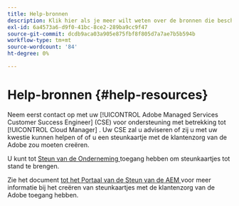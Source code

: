 ```yaml
---
title: Help-bronnen
description: Klik hier als je meer wilt weten over de bronnen die beschikbaar zijn om je te helpen Cloud Manager te gebruiken.
exl-id: 6a4573a6-d9f0-41bc-8ce2-289ba9cc9f47
source-git-commit: dcdb9aca03a905e875fbf8f805d7a7ae7b5b594b
workflow-type: tm+mt
source-wordcount: '84'
ht-degree: 0%

---
```



# Help-bronnen {#help-resources}

Neem eerst contact op met uw [!UICONTROL Adobe Managed Services Customer Success Engineer] (CSE) voor ondersteuning met betrekking tot [!UICONTROL Cloud Manager] . Uw CSE zal u adviseren of zij u met uw kwestie kunnen helpen of of u een steunkaartje met de klantenzorg van de Adobe zou moeten creëren.

U kunt tot [ Steun van de Onderneming ](https://experienceleague.adobe.com/?support-tab=home#support) toegang hebben om steunkaartjes tot stand te brengen.

Zie het document [ tot het Portaal van de Steun van de AEM ](https://helpx.adobe.com/enterprise/using/support-and-expert-services.html) voor meer informatie bij het creëren van steunkaartjes met de klantenzorg van de Adobe toegang hebben.
